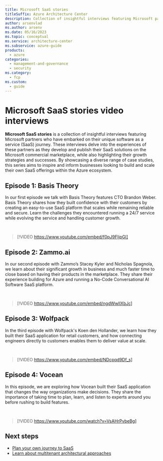 ```yaml
---
title: Microsoft SaaS stories
titleSuffix: Azure Architecture Center
description: Collection of insightful interviews featuring Microsoft partners who have embarked on their unique software as a service (SaaS) journey.
author: arsenvlad
ms.author: arsenv
ms.date: 05/16/2023
ms.topic: conceptual
ms.service: architecture-center
ms.subservice: azure-guide
products:
  - azure
categories:
  - management-and-governance
  - security
ms.category:
  - fcp
ms.custom:
  - guide
---
```


# Microsoft SaaS stories video interviews

**Microsoft SaaS stories** is a collection of insightful interviews featuring Microsoft partners who have embarked on their unique software as a service (SaaS) journey. These interviews delve into the experiences of these partners as they develop and publish their SaaS solutions on the Microsoft commercial marketplace, while also highlighting their growth strategies and successes. By showcasing a diverse range of case studies, this series aims to inspire and inform businesses looking to build and scale their own SaaS offerings within the Azure ecosystem.

## Episode 1: Basis Theory

In our first episode we talk with Basis Theory features CTO Brandon Weber. Basis Theory shares how they built confidence with their customers by creating an easy-to-use SaaS platform that scales while remaining reliable and secure. Learn the challenges they encountered running a 24/7 service while evolving the service and handling customer growth.

<br/>

> [!VIDEO https://www.youtube.com/embed/f0pJ9FIjpGI]

## Episode 2: Zammo.ai

In our second episode with Zammo’s Stacey Kyler and Nicholas Spagnola, we learn about their significant growth in business and much faster time to close based on having their products in the marketplace. They share their experience building for Azure and running a No-Code Conversational AI Software SaaS platform.

<br/>

> [!VIDEO https://www.youtube.com/embed/ngdWwIlXbJc]

## Episode 3: Wolfpack

 In the third episode with Wolfpack's Koen den Hollander, we learn how they built their SaaS application for retail customers, and how connecting engineers directly to customers enables them to deliver value at scale.

<br/>

> [!VIDEO https://www.youtube.com/embed/NDcpqd9Df_s]

## Episode 4: Vocean

In this episode, we are exploring how Vocean built their SaaS application that changes the way organizations make decisions. They share the importance of taking time to plan, learn, and listen to experts around you before rushing to build features.

<br/>

> [!VIDEO https://www.youtube.com/watch?v=VsAHrPvbeBg]

## Next steps

- [Plan your own journey to SaaS](../plan-journey-saas.md)
- [Learn about multitenant architectural approaches](../../multitenant/overview.md)
